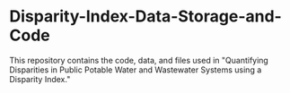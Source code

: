 # Disparity-Index-Data-Storage-and-Code
This repository contains the code, data, and files used in "Quantifying Disparities in Public Potable Water and Wastewater Systems using a Disparity Index."
